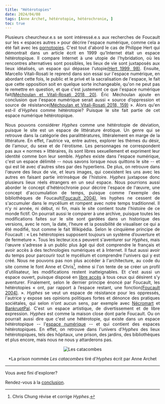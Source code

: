 ```yaml
---
title: "Hétérotopies"
date: 2024/04/08
tags: [Anne Archet, hétérotopie, hétérochronie, ]
toc: true
---
```

<DIV STYLE="text-align:justify">

Plusieurs cheurcheur.e.s se sont intéressé.e.s aux recherches de Foucault sur les «&nbsp;espaces autres » pour décrire l'espace numérique, comme cela a été fait avec les [pornotopies](https://cgermain97.github.io/Feu-de-Foret/docs/pornotopie/). C'est tout d'abord le cas de Philippe Hert qui démontrait dans un article écrit en 1999 qu'Internet était un espace hétérotopique. Il compare Internet à une utopie de l'hybridation, où les rencontres alternatives sont possibles, les lieux de vie sont juxtaposés aux lieux idéalisés, un espace qui dépasse l'utopie[(Hert 1999, 98)](https://cgermain97.github.io/Feu-de-Foret/docs/biblio/). Ensuite, Marcello Vitali-Rosati le reprend dans son essai sur l'espace numérique, en abordant cette fois, le public et le privé et la sacralisation de l'espace, le fait que cette opposition soit en quelque sorte inchangeable, qu'on ne peut pas le remettre en question, et que c'est justement ce que l'espace numérique fait[(Méchoulan et Vitali-Rosati 2018, 20)](https://cgermain97.github.io/Feu-de-Foret/docs/biblio/). Éric Méchoulan ajoute en conclusion que l'espace numérique serait aussi « source d’oppression et source de résistance[(Méchoulan et Vitali-Rosati 2018, 159)](https://cgermain97.github.io/Feu-de-Foret/docs/biblio/) ». Alors qu'en est-il d'*Hyphes* comme hétérotopie? Puisque le site fait partie de cet espace numérique hétérotopique.

Nous pouvons considérer *Hyphes* comme une hétérotopie de déviation, puisque le site est un espace de littérature érotique. Un genre qui se retrouve dans la catégorie des paralittératures, littéralement en marge de la littérature. En effet, l'autrice va, entre autres, explorer les thèmes du désir, de l'amour, du sexe et de l'érotisme. Les personnages ne correspondent pas aux  « normes » littéraires, ils sont libres sexuellement et expriment leur identité comme bon leur semble. *Hyphes* existe dans l'espace numérique, c'est un espace délimité -- nous savons lorsque nous quittons le site -- et qui est lié avec d'autres sites par des hyperliens. De plus, on retrouve dans l'œuvre des lieux de vie, et leurs images, qui coexistent les uns avec les autres en faisant partie intrinsèque de l'histoire. *Hyphes* juxtapose donc plusieurs lieux réels étrangers en un seul espace. Nous pourrions aussi aborder le concept d'hétérochronie pour décrire l'espace de l'œuvre, une concept d'accumulation de temps, puisque comme l'exemple des bibliothèques de Foucault[(Foucault 2004)](https://cgermain97.github.io/Feu-de-Foret/docs/biblio/), les hyphes ne cessent de s'accumuler dans le mycélium et rompent avec notre temps traditionnel. Il n'y ni année, ni début, ni fin, mais le site contient toute l'histoire de ce monde fictif. On pourrait aussi le comparer à une archive, puisque toutes les modifications faites sur le site sont gardées dans un historique des versions, avec le nom, la date, l'heure et la possibilité de visualiser ce qui a été modifié, tout comme le fait Wikipédia. Selon le cinquième principe de Foucault&nbsp;: «&nbsp;Les hétérotopies supposent toujours un système d’ouverture et de fermeture ». Tous les lecteur.ice.s peuvent s'aventurer sur *Hyphes*, mais l'œuvre s'adresse à un public plus âgé qui doit comprendre le français et avoir accès à des technologies numériques et à Internet. Il faut aussi avoir du temps pour parcourir tout le mycélium et comprendre l'univers qui y est créé. Nous ne pouvons pas non plus accéder à l'architecture, au code du site comme le font Anne et Chris[^3], même si l'on tente de se créer un profil d'utilisateur, les modifications restent inatteignables. Et c'est aussi un espace ouvert, puisque disposé en [libre accès](https://cgermain97.github.io/Feu-de-Foret/docs/regles/) à tous ceux qui désirent s'y aventurer. Finalement, selon le dernier principe énoncé par Foucault, les hétérotopies « ont, par rapport à l’espace restant, une fonction[(Foucault 2004)](https://cgermain97.github.io/Feu-de-Foret/docs/biblio/). ». *Hyphes* se veut un espace de résistance pour les oppressés, l'autrice y expose ses opinions politiques fortes et dénonce des pratiques sociétales, qui selon n'ont aucun sens, par exemple avec [Nécromart](https://hyphes.net/index.php/Necromart.com) et [BankruptPal](https://hyphes.net/index.php/Bankruptpal). C'est un espace artistique, de divertissement et de libre expression. *Hyphes* est comme la maison close dont parle Foucault. Ou on pourrait aussi dire que c'est une hétérotopie, qui existe dans un espace hétérotopique -- l'[espace numérique](https://cgermain97.github.io/Feu-de-Foret/docs/édit) -- et qui contient des espaces hétérotopiques. En effet, on retrouve dans l'univers d'*Hyphes* des lieux hétérotopiques, tels des hôpitaux, une prison, des jardins, des bibliothèques et plus encore, mais nous ne nous y attarderons pas. 

[^3]: Chris Chung révise et corrige *Hyphes*.


<DIV STYLE="text-align:center">

![Les catacombes](https://hyphes.net/images/thumb/0/08/Les_catacombes.jpg/798px-Les_catacombes.jpg)

*La prison nommée *Les catacombes* tiré d'*Hyphes* écrit par Anne Archet

---

<DIV STYLE="text-align:justify">

Vous avez fini d'explorer? 

Rendez-vous à la [conclusion](https://cgermain97.github.io/Feu-de-Foret/docs/conclu/).
